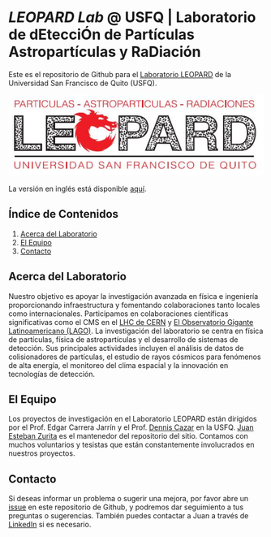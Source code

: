 # *LEOPARD Lab* @ USFQ | Laboratorio de dEtecciÓn de Partículas Astropartículas y RaDiación  

Este es el repositorio de Github para el [Laboratorio LEOPARD](https://www.usfq.edu.ec/es/grupos-de-investigacion/laboratorio-de-deteccion-de-particulas-astroparticulas-y-radiaciones) de la Universidad San Francisco de Quito (USFQ).

![](https://github.com/USFQ-Leopard/.github/blob/main/profile/img/leopard_logo.JPG)

La versión en inglés está disponible [aquí](README.md).


## Índice de Contenidos
1. [Acerca del Laboratorio](#acerca-del-laboratorio)
2. [El Equipo](#el-equipo)
3. [Contacto](#contacto)


## Acerca del Laboratorio
Nuestro objetivo es apoyar la investigación avanzada en física e ingeniería proporcionando infraestructura y fomentando colaboraciones tanto locales como internacionales. Participamos en colaboraciones científicas significativas como el CMS en el [LHC de CERN](https://home.cern/science/accelerators/large-hadron-collider) y [El Observatorio Gigante Latinoamericano (LAGO)](http://lagoproject.net/index.html). La investigación del laboratorio se centra en física de partículas, física de astropartículas y el desarrollo de sistemas de detección. Sus principales actividades incluyen el análisis de datos de colisionadores de partículas, el estudio de rayos cósmicos para fenómenos de alta energía, el monitoreo del clima espacial y la innovación en tecnologías de detección.

## El Equipo
Los proyectos de investigación en el Laboratorio LEOPARD están dirigidos por el Prof. Edgar Carrera Jarrín y el Prof. [Dennis Cazar](https://github.com/DennisCazar) en la USFQ. [Juan Esteban Zurita](https://github.com/jezur) es el mantenedor del repositorio del sitio. Contamos con muchos voluntarios y tesistas que están constantemente involucrados en nuestros proyectos.

## Contacto
Si deseas informar un problema o sugerir una mejora, por favor abre un [issue](https://github.com/USFQ-Leopard/.github/issues) en este repositorio de Github, y podremos dar seguimiento a tus preguntas o sugerencias. También puedes contactar a Juan a través de [LinkedIn](www.linkedin.com/in/jezurita) si es necesario.
